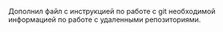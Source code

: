 Дополнил файл с инструкцией по работе с git необходимой информацией по работе с удаленными репозиториями.